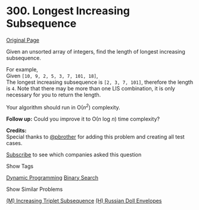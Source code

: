 # 300. Longest Increasing Subsequence

[Original Page](https://leetcode.com/problems/longest-increasing-subsequence/)

Given an unsorted array of integers, find the length of longest increasing subsequence.

For example,  
Given `[10, 9, 2, 5, 3, 7, 101, 18]`,  
The longest increasing subsequence is `[2, 3, 7, 101]`, therefore the length is `4`. Note that there may be more than one LIS combination, it is only necessary for you to return the length.

Your algorithm should run in O(_n<sup>2</sup>_) complexity.

**Follow up:** Could you improve it to O(_n_ log _n_) time complexity?

**Credits:**  
Special thanks to [@pbrother](https://leetcode.com/discuss/user/pbrother) for adding this problem and creating all test cases.

<div>

[Subscribe](/subscribe/) to see which companies asked this question

</div>

<div>

<div id="tags" class="btn btn-xs btn-warning">Show Tags</div>

<span class="hidebutton">[Dynamic Programming](/tag/dynamic-programming/) [Binary Search](/tag/binary-search/)</span></div>

<div>

<div id="similar" class="btn btn-xs btn-warning">Show Similar Problems</div>

<span class="hidebutton">[(M) Increasing Triplet Subsequence](/problems/increasing-triplet-subsequence/) [(H) Russian Doll Envelopes](/problems/russian-doll-envelopes/)</span></div>